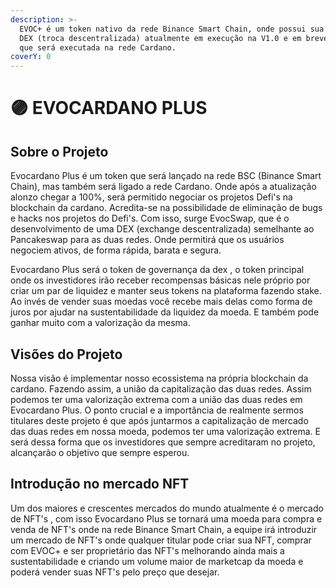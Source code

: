 ```yaml
---
description: >-
  EVOC+ é um token nativo da rede Binance Smart Chain, onde possui sua própria
  DEX (troca descentralizada) atualmente em execução na V1.0 e em breve na V2.0
  que será executada na rede Cardano.
coverY: 0
---
```


# 🟣 EVOCARDANO PLUS

## Sobre o Projeto

Evocardano Plus é um token que será lançado na rede BSC (Binance Smart Chain), mas também será ligado a rede Cardano. Onde após a atualização alonzo chegar a 100%, será permitido negociar os projetos Defi's na blockchain da cardano. Acredita-se na possibilidade de eliminação de bugs e hacks nos projetos do Defi's. Com isso, surge EvocSwap, que é o desenvolvimento de uma DEX (exchange descentralizada) semelhante ao Pancakeswap  para as duas redes. Onde permitirá que os usuários negociem ativos, de forma rápida, barata e segura.

Evocardano Plus será o token de governança da dex , o token principal onde os investidores irão receber recompensas básicas nele próprio por criar um par de liquidez e manter seus tokens na plataforma fazendo stake. Ao invés de vender suas moedas você recebe mais delas como forma de juros por ajudar na sustentabilidade da liquidez da moeda. E também pode ganhar muito com a valorização da mesma.

## Visões do Projeto

Nossa visão é implementar nosso ecossistema na própria blockchain da cardano. Fazendo assim, a união da capitalização das duas redes. Assim podemos ter uma valorização extrema com a união das duas redes em Evocardano Plus. O ponto crucial e a importância de realmente sermos titulares deste projeto é que após juntarmos a capitalização de mercado das duas redes em nossa moeda, podemos ter uma valorização extrema. E será dessa forma que os investidores que sempre acreditaram no projeto, alcançarão o objetivo que sempre esperou.

## Introdução no mercado NFT

Um dos maiores e crescentes mercados do mundo atualmente é o mercado de NFT's , com isso Evocardano Plus se tornará uma moeda para compra e venda de NFT's onde na rede Binance Smart Chain, a equipe irá introduzir um mercado de NFT's onde qualquer titular pode criar sua NFT, comprar com EVOC+ e ser proprietário das NFT's melhorando ainda mais a sustentabilidade e criando um volume maior de marketcap da moeda e poderá vender suas NFT's pelo preço que desejar.
